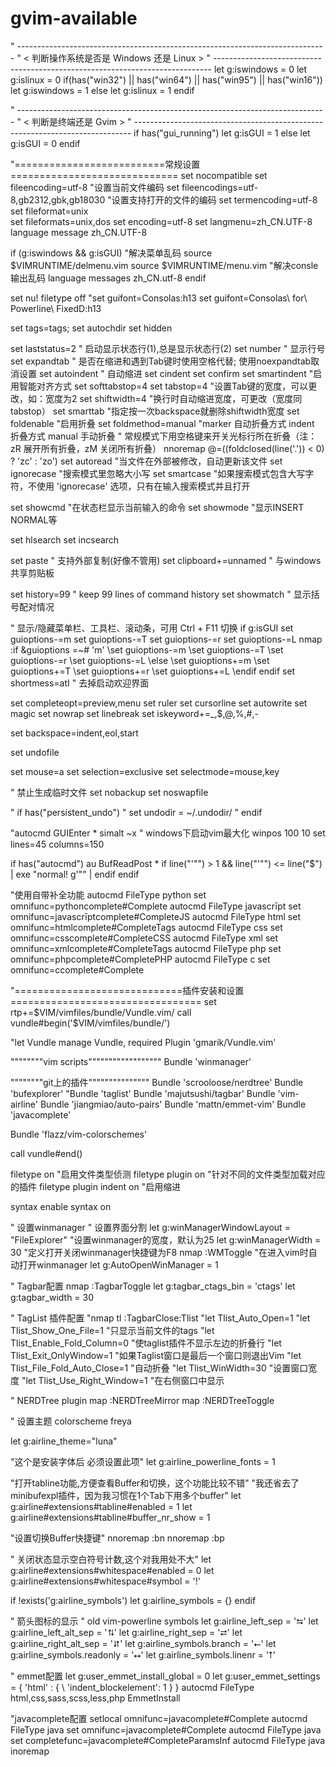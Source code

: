 # gvim-available
" -----------------------------------------------------------------------------
"  < 判断操作系统是否是 Windows 还是 Linux >
" -----------------------------------------------------------------------------
let g:iswindows = 0
let g:islinux = 0
if(has("win32") || has("win64") || has("win95") || has("win16"))
    let g:iswindows = 1
else
    let g:islinux = 1
endif

" -----------------------------------------------------------------------------
"  < 判断是终端还是 Gvim >
" -----------------------------------------------------------------------------
if has("gui_running")
    let g:isGUI = 1
else
    let g:isGUI = 0
endif


"==========================常规设置=============================
set nocompatible
set fileencoding=utf-8                            "设置当前文件编码
set fileencodings=utf-8,gb2312,gbk,gb18030     "设置支持打开的文件的编码
set termencoding=utf-8
set fileformat=unix  
set fileformats=unix,dos
set encoding=utf-8
set langmenu=zh_CN.UTF-8
language message zh_CN.UTF-8

if (g:iswindows && g:isGUI)
    "解决菜单乱码
    source $VIMRUNTIME/delmenu.vim
    source $VIMRUNTIME/menu.vim
    "解决consle输出乱码
    language messages zh_CN.utf-8
endif

set nu!
filetype off
"set guifont=Consolas:h13
set guifont=Consolas\ for\ Powerline\ FixedD:h13

set tags=tags;
set autochdir
set hidden

set laststatus=2    " 启动显示状态行(1),总是显示状态行(2)
set number                      " 显示行号
set expandtab                 " 是否在缩进和遇到Tab键时使用空格代替; 使用noexpandtab取消设置
set autoindent                  " 自动缩进
set cindent
set confirm
set smartindent                                       "启用智能对齐方式
set softtabstop=4
set tabstop=4                                         "设置Tab键的宽度，可以更改，如：宽度为2
set shiftwidth=4                                      "换行时自动缩进宽度，可更改（宽度同tabstop）
set smarttab                                          "指定按一次backspace就删除shiftwidth宽度
set foldenable                                        "启用折叠
set foldmethod=manual                         "marker 自动折叠方式  indent 折叠方式   manual   手动折叠
" 常规模式下用空格键来开关光标行所在折叠（注：zR 展开所有折叠，zM 关闭所有折叠）
nnoremap <space> @=((foldclosed(line('.')) < 0) ? 'zc' : 'zo')<CR>
set autoread                                           "当文件在外部被修改，自动更新该文件
set ignorecase                                        "搜索模式里忽略大小写
set smartcase                                         "如果搜索模式包含大写字符，不使用 'ignorecase' 选项，只有在输入搜索模式并且打开 

set showcmd              "在状态栏显示当前输入的命令
set showmode       "显示INSERT NORMAL等

set hlsearch
set incsearch

set paste                       " 支持外部复制(好像不管用)
set clipboard+=unnamed          " 与windows共享剪贴板

set history=99                  " keep 99 lines of command history
set showmatch                   " 显示括号配对情况

" 显示/隐藏菜单栏、工具栏、滚动条，可用 Ctrl + F11 切换
if g:isGUI
    set guioptions-=m
    set guioptions-=T
    set guioptions-=r
    set guioptions-=L
    nmap <silent> <c-F11> :if &guioptions =~# 'm' <Bar>
        \set guioptions-=m <Bar>
        \set guioptions-=T <Bar>
        \set guioptions-=r <Bar>
        \set guioptions-=L <Bar>
    \else <Bar>
        \set guioptions+=m <Bar>
        \set guioptions+=T <Bar>
        \set guioptions+=r <Bar>
        \set guioptions+=L <Bar>
    \endif<CR>
endif
set shortmess=atI               " 去掉启动欢迎界面

set completeopt=preview,menu
set ruler
set cursorline
set autowrite
set magic
set nowrap
set linebreak
set iskeyword+=_,$,@,%,#,-


set backspace=indent,eol,start

set undofile

set mouse=a
set selection=exclusive
set selectmode=mouse,key

" 禁止生成临时文件
set nobackup
set noswapfile

" if has("persistent_undo")
"    set undodir = ~/.undodir/
" endif

"autocmd GUIEnter * simalt ~x   " windows下启动vim最大化
winpos 100 10 
set lines=45 columns=150

if has("autocmd")
  au BufReadPost * if line("'\"") > 1 && line("'\"") <= line("$") | exe "normal! g'\"" | endif
endif

"使用自带补全功能
autocmd FileType python set omnifunc=pythoncomplete#Complete
autocmd FileType javascrīpt set omnifunc=javascrīptcomplete#CompleteJS
autocmd FileType html set omnifunc=htmlcomplete#CompleteTags
autocmd FileType css set omnifunc=csscomplete#CompleteCSS
autocmd FileType xml set omnifunc=xmlcomplete#CompleteTags
autocmd FileType php set omnifunc=phpcomplete#CompletePHP
autocmd FileType c set omnifunc=ccomplete#Complete


"=============================插件安装和设置=================================
set rtp+=$VIM/vimfiles/bundle/Vundle.vim/
call vundle#begin('$VIM/vimfiles/bundle/')

 "let Vundle manage Vundle, required
 Plugin 'gmarik/Vundle.vim'

 """"""""vim scripts""""""""""""""""""
 Bundle 'winmanager'

 """"""""git上的插件"""""""""""""""
Bundle 'scrooloose/nerdtree'
Bundle 'bufexplorer'
"Bundle 'taglist'
Bundle 'majutsushi/tagbar'
Bundle 'vim-airline'
Bundle 'jiangmiao/auto-pairs'
Bundle 'mattn/emmet-vim'
Bundle 'javacomplete'


Bundle 'flazz/vim-colorschemes'

call vundle#end()

filetype on                                          "启用文件类型侦测
filetype plugin on                                "针对不同的文件类型加载对应的插件
filetype plugin indent on                     "启用缩进

syntax enable
syntax on

" 设置winmanager
" 设置界面分割
let g:winManagerWindowLayout = "FileExplorer"
"设置winmanager的宽度，默认为25
let g:winManagerWidth = 30
"定义打开关闭winmanager快捷键为F8
nmap <silent> <F8> :WMToggle<cr>
"在进入vim时自动打开winmanager
let g:AutoOpenWinManager = 1

" Tagbar配置
nmap <silent> <F4> :TagbarToggle<CR>
let g:tagbar_ctags_bin = 'ctags'
let g:tagbar_width = 30

" TagList 插件配置 
"nmap tl :TagbarClose<CR>:Tlist<CR>
"let Tlist_Auto_Open=1
"let Tlist_Show_One_File=1                    "只显示当前文件的tags
"let Tlist_Enable_Fold_Column=0              "使taglist插件不显示左边的折叠行
"let Tlist_Exit_OnlyWindow=1                 "如果Taglist窗口是最后一个窗口则退出Vim
"let Tlist_File_Fold_Auto_Close=1               "自动折叠
"let Tlist_WinWidth=30                             "设置窗口宽度
"let Tlist_Use_Right_Window=1                "在右侧窗口中显示

" NERDTree plugin
map <F2> :NERDTreeMirror<CR>
map <F3> :NERDTreeToggle<CR>

" 设置主题
colorscheme freya     

let g:airline_theme="luna" 

"这个是安装字体后 必须设置此项" 
let g:airline_powerline_fonts = 1   

 "打开tabline功能,方便查看Buffer和切换，这个功能比较不错"
 "我还省去了minibufexpl插件，因为我习惯在1个Tab下用多个buffer"
 let g:airline#extensions#tabline#enabled = 1
 let g:airline#extensions#tabline#buffer_nr_show = 1

 "设置切换Buffer快捷键"
 nnoremap <C-Q> :bn<CR>
 nnoremap <C-P> :bp<CR>

 " 关闭状态显示空白符号计数,这个对我用处不大"
 let g:airline#extensions#whitespace#enabled = 0
 let g:airline#extensions#whitespace#symbol = '!'

  if !exists('g:airline_symbols')
    let g:airline_symbols = {}
  endif

  " 箭头图标的显示
  " old vim-powerline symbols
  let g:airline_left_sep = '⮀'
  let g:airline_left_alt_sep = '⮁'
  let g:airline_right_sep = '⮂'
  let g:airline_right_alt_sep = '⮃'
  let g:airline_symbols.branch = '⭠'
  let g:airline_symbols.readonly = '⭤'
  let g:airline_symbols.linenr = '⭡'

" emmet配置
let g:user_emmet_install_global = 0
let g:user_emmet_settings = {
    \'html' : {
    \    'indent_blockelement': 1
    \}
\}
autocmd FileType html,css,sass,scss,less,php EmmetInstall

"javacomplete配置
setlocal omnifunc=javacomplete#Complete
autocmd FileType java set omnifunc=javacomplete#Complete
autocmd FileType java set completefunc=javacomplete#CompleteParamsInf
autocmd FileType java inoremap